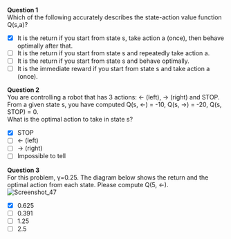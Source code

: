 **Question 1**<br>
Which of the following accurately describes the state-action value function Q(s,a)? 
- [x] It is the return if you start from state s, take action a (once), then behave optimally after that. 
- [ ] It is the return if you start from state s and repeatedly take action a.
- [ ] It is the return if you start from state s and behave optimally.
- [ ] It is the immediate reward if you start from state s and take action a (once).

**Question 2**<br>
You are controlling a robot that has 3 actions: ← (left), → (right) and STOP. From a given state s, you have computed Q(s, ←) = -10, Q(s, →) = -20, Q(s, STOP) = 0.<br>
What is the optimal action to take in state s?
- [x] STOP
- [ ] ← (left)
- [ ] → (right)
- [ ] Impossible to tell

**Question 3**<br>
For this problem, γ=0.25. The diagram below shows the return and the optimal action from each state. Please compute Q(5, ←).<br>
![Screenshot_47](https://github.com/user-attachments/assets/ac546923-f233-450c-881d-21414c778cb9)
- [x] 0.625
- [ ] 0.391 
- [ ] 1.25
- [ ] 2.5
